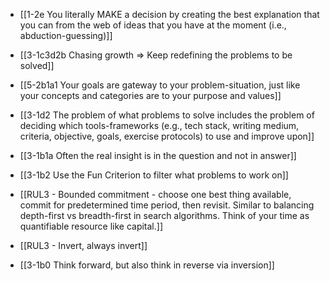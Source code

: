 - [[1-2e You literally MAKE a decision by creating the best explanation that you can from the web of ideas that you have at the moment (i.e., abduction-guessing)]]
- [[3-1c3d2b Chasing growth ⇒ Keep redefining the problems to be solved]]
- [[5-2b1a1 Your goals are gateway to your problem-situation, just like your concepts and categories are to your purpose and values]]
- [[3-1d2 The problem of what problems to solve includes the problem of deciding which tools-frameworks (e.g., tech stack, writing medium, criteria, objective, goals, exercise protocols) to use and improve upon]]

- [[3-1b1a Often the real insight is in the question and not in answer]]
- [[3-1b2 Use the Fun Criterion to filter what problems to work on]]

- [[RUL3 - Bounded commitment - choose one best thing available, commit for predetermined time period, then revisit. Similar to balancing depth-first vs breadth-first in search algorithms. Think of your time as quantifiable resource like capital.]]
- [[RUL3 - Invert, always invert]]

- [[3-1b0 Think forward, but also think in reverse via inversion]]
